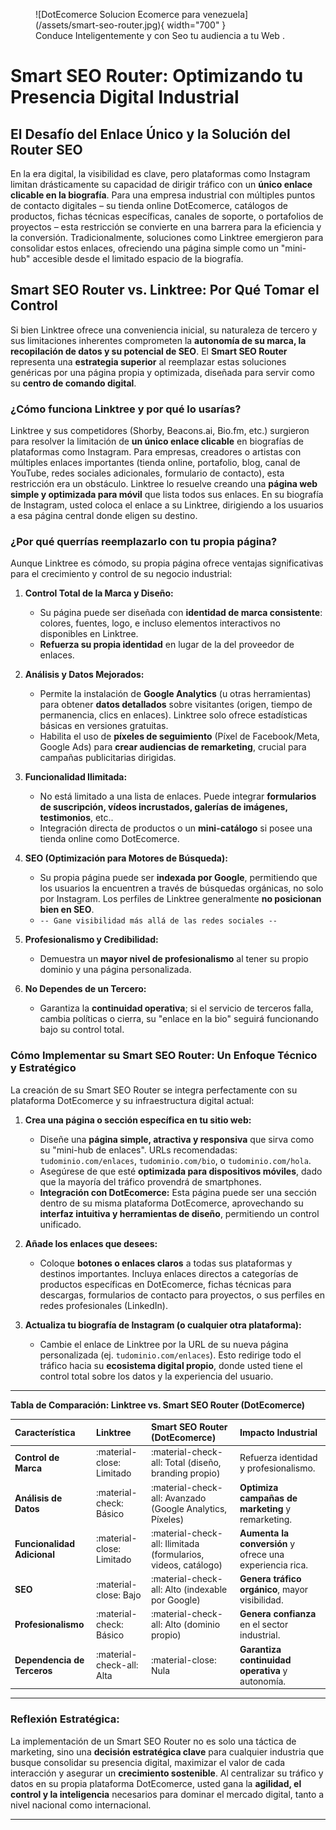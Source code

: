 <figure markdown="span">
  ![DotEcomerce Solucion Ecomerce para venezuela](/assets/smart-seo-router.jpg){ width="700" }
  <figcaption>Conduce Inteligentemente y con Seo tu audiencia a tu Web .</figcaption>
</figure>

# Smart SEO Router: Optimizando tu Presencia Digital Industrial

## El Desafío del Enlace Único y la Solución del Router SEO

En la era digital, la visibilidad es clave, pero plataformas como Instagram limitan drásticamente su capacidad de dirigir tráfico con un **único enlace clicable en la biografía**. Para una empresa industrial con múltiples puntos de contacto digitales – su tienda online DotEcomerce, catálogos de productos, fichas técnicas específicas, canales de soporte, o portafolios de proyectos – esta restricción se convierte en una barrera para la eficiencia y la conversión. Tradicionalmente, soluciones como Linktree emergieron para consolidar estos enlaces, ofreciendo una página simple como un "mini-hub" accesible desde el limitado espacio de la biografía.

## Smart SEO Router vs. Linktree: Por Qué Tomar el Control

Si bien Linktree ofrece una conveniencia inicial, su naturaleza de tercero y sus limitaciones inherentes comprometen la **autonomía de su marca, la recopilación de datos y su potencial de SEO**. El **Smart SEO Router** representa una **estrategia superior** al reemplazar estas soluciones genéricas por una página propia y optimizada, diseñada para servir como su **centro de comando digital**.

### ¿Cómo funciona Linktree y por qué lo usarías?

Linktree y sus competidores (Shorby, Beacons.ai, Bio.fm, etc.) surgieron para resolver la limitación de **un único enlace clicable** en biografías de plataformas como Instagram. Para empresas, creadores o artistas con múltiples enlaces importantes (tienda online, portafolio, blog, canal de YouTube, redes sociales adicionales, formulario de contacto), esta restricción era un obstáculo. Linktree lo resuelve creando una **página web simple y optimizada para móvil** que lista todos sus enlaces. En su biografía de Instagram, usted coloca el enlace a su Linktree, dirigiendo a los usuarios a esa página central donde eligen su destino.

### ¿Por qué querrías reemplazarlo con tu propia página?

Aunque Linktree es cómodo, su propia página ofrece ventajas significativas para el crecimiento y control de su negocio industrial:

1.  **Control Total de la Marca y Diseño:**
    * Su página puede ser diseñada con **identidad de marca consistente**: colores, fuentes, logo, e incluso elementos interactivos no disponibles en Linktree.
    * **Refuerza su propia identidad** en lugar de la del proveedor de enlaces.

2.  **Análisis y Datos Mejorados:**
    * Permite la instalación de **Google Analytics** (u otras herramientas) para obtener **datos detallados** sobre visitantes (origen, tiempo de permanencia, clics en enlaces). Linktree solo ofrece estadísticas básicas en versiones gratuitas.
    * Habilita el uso de **píxeles de seguimiento** (Píxel de Facebook/Meta, Google Ads) para **crear audiencias de remarketing**, crucial para campañas publicitarias dirigidas.

3.  **Funcionalidad Ilimitada:**
    * No está limitado a una lista de enlaces. Puede integrar **formularios de suscripción, vídeos incrustados, galerías de imágenes, testimonios**, etc..
    * Integración directa de productos o un **mini-catálogo** si posee una tienda online como DotEcomerce.

4.  **SEO (Optimización para Motores de Búsqueda):**
    * Su propia página puede ser **indexada por Google**, permitiendo que los usuarios la encuentren a través de búsquedas orgánicas, no solo por Instagram. Los perfiles de Linktree generalmente **no posicionan bien en SEO**.
    * `-- Gane visibilidad más allá de las redes sociales --`

5.  **Profesionalismo y Credibilidad:**
    * Demuestra un **mayor nivel de profesionalismo** al tener su propio dominio y una página personalizada.

6.  **No Dependes de un Tercero:**
    * Garantiza la **continuidad operativa**; si el servicio de terceros falla, cambia políticas o cierra, su "enlace en la bio" seguirá funcionando bajo su control total.

### Cómo Implementar su Smart SEO Router: Un Enfoque Técnico y Estratégico

La creación de su Smart SEO Router se integra perfectamente con su plataforma DotEcomerce y su infraestructura digital actual:

1.  **Crea una página o sección específica en tu sitio web:**
    * Diseñe una **página simple, atractiva y responsiva** que sirva como su "mini-hub de enlaces". URLs recomendadas: `tudominio.com/enlaces`, `tudominio.com/bio`, o `tudominio.com/hola`.
    * Asegúrese de que esté **optimizada para dispositivos móviles**, dado que la mayoría del tráfico provendrá de smartphones.
    * **Integración con DotEcomerce:** Esta página puede ser una sección dentro de su misma plataforma DotEcomerce, aprovechando su **interfaz intuitiva y herramientas de diseño**, permitiendo un control unificado.

2.  **Añade los enlaces que desees:**
    * Coloque **botones o enlaces claros** a todas sus plataformas y destinos importantes. Incluya enlaces directos a categorías de productos específicas en DotEcomerce, fichas técnicas para descargas, formularios de contacto para proyectos, o sus perfiles en redes profesionales (LinkedIn).

3.  **Actualiza tu biografía de Instagram (o cualquier otra plataforma):**
    * Cambie el enlace de Linktree por la URL de su nueva página personalizada (ej. `tudominio.com/enlaces`). Esto redirige todo el tráfico hacia su **ecosistema digital propio**, donde usted tiene el control total sobre los datos y la experiencia del usuario.

---

**Tabla de Comparación: Linktree vs. Smart SEO Router (DotEcomerce)**

| Característica              | Linktree                   | Smart SEO Router (DotEcomerce)                                | Impacto Industrial                                         |
| :-------------------------- | :------------------------- | :------------------------------------------------------------ | :--------------------------------------------------------- |
| **Control de Marca** | :material-close: Limitado  | :material-check-all: Total (diseño, branding propio)          | Refuerza identidad y profesionalismo.                      |
| **Análisis de Datos** | :material-check: Básico    | :material-check-all: Avanzado (Google Analytics, Píxeles)     | **Optimiza campañas de marketing** y remarketing.          |
| **Funcionalidad Adicional** | :material-close: Limitado  | :material-check-all: Ilimitada (formularios, videos, catálogo) | **Aumenta la conversión** y ofrece una experiencia rica.    |
| **SEO** | :material-close: Bajo      | :material-check-all: Alto (indexable por Google)              | **Genera tráfico orgánico**, mayor visibilidad.            |
| **Profesionalismo** | :material-check: Básico    | :material-check-all: Alto (dominio propio)                    | **Genera confianza** en el sector industrial.              |
| **Dependencia de Terceros** | :material-check-all: Alta  | :material-close: Nula                                         | **Garantiza continuidad operativa** y autonomía.           |

---

### **Reflexión Estratégica:**

La implementación de un Smart SEO Router no es solo una táctica de marketing, sino una **decisión estratégica clave** para cualquier industria que busque consolidar su presencia digital, maximizar el valor de cada interacción y asegurar un **crecimiento sostenible**. Al centralizar su tráfico y datos en su propia plataforma DotEcomerce, usted gana la **agilidad, el control y la inteligencia** necesarios para dominar el mercado digital, tanto a nivel nacional como internacional.

---